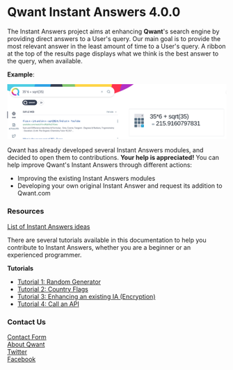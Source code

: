 # Qwant Instant Answers 4.0.0

The Instant Answers project aims at enhancing **Qwant**'s search engine by providing direct answers to a User's query.
Our main goal is to provide the most relevant answer in the least amount of time to a User's query. A ribbon at the top of the results page displays what we think is the best answer to the query, when available.

**Example**:

![Qwant.com](https://github.com/Qwant/Instant-Answers/blob/master/doc/images/ia_1_example.png)

Qwant has already developed several Instant Answers modules, and decided to open them to contributions. **Your help is appreciated!**
You can help improve Qwant's Instant Answers through different actions:
* Improving the existing Instant Answers modules
* Developing your own original Instant Answer and request its addition to Qwant.com

### Resources
[List of Instant Answers ideas](https://github.com/Qwant/Instant-Answers/wiki/%5BAnnex%5D-IA-Developer-Guidelines-and-Development-Cycle#no-idea-heres-some)

There are several tutorials available in this documentation to help you contribute to Instant Answers, whether you are a beginner or an experienced programmer.

**Tutorials**
* [Tutorial 1: Random Generator](https://github.com/Qwant/Instant-Answers/wiki/5.1.-Tutorial-1---Random-generator)
* [Tutorial 2: Country Flags](https://github.com/Qwant/Instant-Answers/wiki/5.2.-Tutorial-2---Country-flags)
* [Tutorial 3: Enhancing an existing IA (Encryption)](https://github.com/Qwant/Instant-Answers/wiki/5.3.-Tutorial-3---Enhancing-an-existing-IA-(Encryption))
* [Tutorial 4: Call an API](https://github.com/Qwant/Instant-Answers/wiki/5.4.-Tutorial-4---Call-an-API)

### Contact Us
[Contact Form](https://about.qwant.com/contact/)
<br />
[About Qwant](https://about.qwant.com/)
<br />
[Twitter](https://twitter.com/qwantcom)
<br />
[Facebook](https://www.facebook.com/Qwantcom/)

